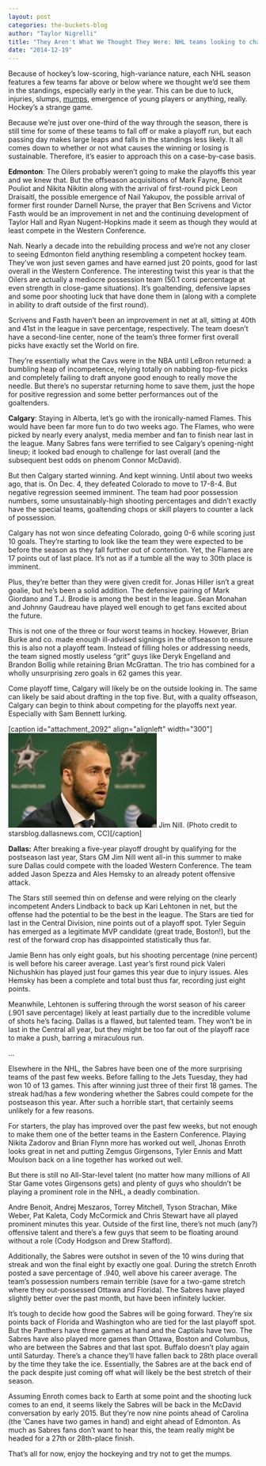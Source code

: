 ```yaml
---
layout: post
categories: the-buckets-blog
author: "Taylor Nigrelli"
title: "They Aren't What We Thought They Were: NHL teams looking to change their seasons"
date: "2014-12-19"
---
```


Because of hockey’s low-scoring, high-variance nature, each NHL season features a few teams far above or below where we thought we’d see them in the standings, especially early in the year. This can be due to luck, injuries, slumps, [mumps](http://www.dailymail.co.uk/news/article-2876259/NHL-player-stricken-mumps-days-visiting-children-s-hospital-virulent-virus-infects-20-including-hockey-s-biggest-star-Sidney-Crosby.html), emergence of young players or anything, really. Hockey’s a strange game.

Because we’re just over one-third of the way through the season, there is still time for some of these teams to fall off or make a playoff run, but each passing day makes large leaps and falls in the standings less likely. It all comes down to whether or not what causes the winning or losing is sustainable. Therefore, it’s easier to approach this on a case-by-case basis.

**Edmonton**: The Oilers probably weren’t going to make the playoffs this year and we knew that. But the offseason acquisitions of Mark Fayne, Benoit Pouliot and Nikita Nikitin along with the arrival of first-round pick Leon Draisaitl, the possible emergence of Nail Yakupov, the possible arrival of former first rounder Darnell Nurse, the prayer that Ben Scrivens and Victor Fasth would be an improvement in net and the continuing development of Taylor Hall and Ryan Nugent-Hopkins made it seem as though they would at least compete in the Western Conference.

Nah. Nearly a decade into the rebuilding process and we’re not any closer to seeing Edmonton field anything resembling a competent hockey team. They’ve won just seven games and have earned just 20 points, good for last overall in the Western Conference. The interesting twist this year is that the Oilers are actually a mediocre possession team (50.1 corsi percentage at even strength in close-game situations). It’s goaltending, defensive lapses and some poor shooting luck that have done them in (along with a complete in ability to draft outside of the first round).

Scrivens and Fasth haven’t been an improvement in net at all, sitting at 40th and 41st in the league in save percentage, respectively. The team doesn’t have a second-line center, none of the team’s three former first overall picks have exactly set the World on fire.

They’re essentially what the Cavs were in the NBA until LeBron returned: a bumbling heap of incompetence, relying totally on nabbing top-five picks and completely failing to draft anyone good enough to really move the needle. But there’s no superstar returning home to save them, just the hope for positive regression and some better performances out of the goaltenders.

**Calgary**: Staying in Alberta, let’s go with the ironically-named Flames. This would have been far more fun to do two weeks ago. The Flames, who were picked by nearly every analyst, media member and fan to finish near last in the league. Many Sabres fans were terrified to see Calgary’s opening-night lineup; it looked bad enough to challenge for last overall (and the subsequent best odds on phenom Connor McDavid).

But then Calgary started winning. And kept winning. Until about two weeks ago, that is. On Dec. 4, they defeated Colorado to move to 17-8-4. But negative regression seemed imminent. The team had poor possession numbers, some unsustainably-high shooting percentages and didn’t exactly have the special teams, goaltending chops or skill players to counter a lack of possession.

Calgary has not won since defeating Colorado, going 0-6 while scoring just 10 goals. They’re starting to look like the team they were expected to be before the season as they fall further out of contention. Yet, the Flames are 17 points out of last place. It’s not as if a tumble all the way to 30th place is imminent.

Plus, they’re better than they were given credit for. Jonas Hiller isn’t a great goalie, but he’s been a solid addition. The defensive pairing of Mark Giordano and T.J. Brodie is among the best in the league. Sean Monahan and Johnny Gaudreau have played well enough to get fans excited about the future.

This is not one of the three or four worst teams in hockey. However, Brian Burke and co. made enough ill-advised signings in the offseason to ensure this is also not a playoff team. Instead of filling holes or addressing needs, the team signed mostly useless “grit” guys like Deryk Engelland and Brandon Bollig while retaining Brian McGrattan. The trio has combined for a wholly unsurprising zero goals in 62 games this year.

Come playoff time, Calgary will likely be on the outside looking in. The same can likely be said about drafting in the top five. But, with a quality offseason, Calgary can begin to think about competing for the playoffs next year. Especially with Sam Bennett lurking.

\[caption id="attachment\_2092" align="alignleft" width="300"\][![Jim Nill. (Photo credit to starsblog.dallasnews.com, CC)](/img/Stars-GM-Jim-Nill-300x191.jpg)](http://www.thehighscreen.com/wp-content/uploads/2014/12/Stars-GM-Jim-Nill.jpg) Jim Nill. (Photo credit to starsblog.dallasnews.com, CC)\[/caption\]

**Dallas:** After breaking a five-year playoff drought by qualifying for the postseason last year, Stars GM Jim Nill went all-in this summer to make sure Dallas could compete with the loaded Western Conference. The team added Jason Spezza and Ales Hemsky to an already potent offensive attack.

The Stars still seemed thin on defense and were relying on the clearly incompetent Anders Lindback to back up Kari Lehtonen in net, but the offense had the potential to be the best in the league. The Stars are tied for last in the Central Division, nine points out of a playoff spot. Tyler Seguin has emerged as a legitimate MVP candidate (great trade, Boston!), but the rest of the forward crop has disappointed statistically thus far.

Jamie Benn has only eight goals, but his shooting percentage (nine percent) is well before his career average. Last year’s first round pick Valeri Nichushkin has played just four games this year due to injury issues. Ales Hemsky has been a complete and total bust thus far, recording just eight points.

Meanwhile, Lehtonen is suffering through the worst season of his career (.901 save percentage) likely at least partially due to the incredible volume of shots he’s facing. Dallas is a flawed, but talented team. They won’t be in last in the Central all year, but they might be too far out of the playoff race to make a push, barring a miraculous run.

…

Elsewhere in the NHL, the Sabres have been one of the more surprising teams of the past few weeks. Before falling to the Jets Tuesday, they had won 10 of 13 games. This after winning just three of their first 18 games. The streak had/has a few wondering whether the Sabres could compete for the postseason this year. After such a horrible start, that certainly seems unlikely for a few reasons.

For starters, the play has improved over the past few weeks, but not enough to make them one of the better teams in the Eastern Conference. Playing Nikita Zadorov and Brian Flynn more has worked out well, Jhonas Enroth looks great in net and putting Zemgus Girgensons, Tyler Ennis and Matt Moulson back on a line together has worked out well.

But there is still no All-Star-level talent (no matter how many millions of All Star Game votes Girgensons gets) and plenty of guys who shouldn’t be playing a prominent role in the NHL, a deadly combination.

Andre Benoit, Andrej Meszaros, Torrey Mitchell, Tyson Strachan, Mike Weber, Pat Kaleta, Cody McCormick and Chris Stewart have all played prominent minutes this year. Outside of the first line, there’s not much (any?) offensive talent and there’s a few guys that seem to be floating around without a role (Cody Hodgson and Drew Stafford).

Additionally, the Sabres were outshot in seven of the 10 wins during that streak and won the final eight by exactly one goal. During the stretch Enroth posted a save percentage of .940, well above his career average. The team’s possession numbers remain terrible (save for a two-game stretch where they out-possessed Ottawa and Florida). The Sabres have played slightly better over the past month, but have been infinitely luckier.

It’s tough to decide how good the Sabres will be going forward. They’re six points back of Florida and Washington who are tied for the last playoff spot. But the Panthers have three games at hand and the Captials have two. The Sabres have also played more games than Ottawa, Boston and Columbus, who are between the Sabres and that last spot. Buffalo doesn’t play again until Saturday. There’s a chance they’ll have fallen back to 28th place overall by the time they take the ice. Essentially, the Sabres are at the back end of the pack despite just coming off what will likely be the best stretch of their season.

Assuming Enroth comes back to Earth at some point and the shooting luck comes to an end, it seems likely the Sabres will be back in the McDavid conversation by early 2015. But they’re now nine points ahead of Carolina (the ‘Canes have two games in hand) and eight ahead of Edmonton. As much as Sabres fans don’t want to hear this, the team really might be headed for a 27th or 28th-place finish.

That’s all for now, enjoy the hockeying and try not to get the mumps.

